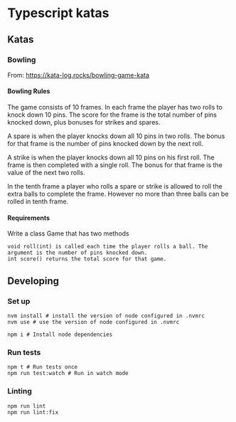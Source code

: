 # Typescript katas

## Katas

### Bowling

From: https://kata-log.rocks/bowling-game-kata

#### Bowling Rules

The game consists of 10 frames. In each frame the player has two rolls to knock down 10 pins. The score for the frame is the total number of pins knocked down, plus bonuses for strikes and spares.

A spare is when the player knocks down all 10 pins in two rolls. The bonus for that frame is the number of pins knocked down by the next roll.

A strike is when the player knocks down all 10 pins on his first roll. The frame is then completed with a single roll. The bonus for that frame is the value of the next two rolls.

In the tenth frame a player who rolls a spare or strike is allowed to roll the extra balls to complete the frame. However no more than three balls can be rolled in tenth frame.

#### Requirements

Write a class Game that has two methods

    void roll(int) is called each time the player rolls a ball. The argument is the number of pins knocked down.
    int score() returns the total score for that game.


## Developing

### Set up

```shell
nvm install # install the version of node configured in .nvmrc 
nvm use # use the version of node configured in .nvmrc 

npm i # Install node dependencies
```

### Run tests

```shell
npm t # Run tests once
npm run test:watch # Run in watch mode
```

### Linting

```shell
npm run lint
npm run lint:fix
```